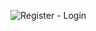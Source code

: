![Register - Login](https://github.com/user-attachments/assets/cf20663e-00ee-4686-96ea-e29f262694e8)
